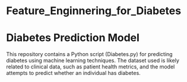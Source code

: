 # Feature_Enginnering_for_Diabetes
# Diabetes Prediction Model
This repository contains a Python script (Diabetes.py) for predicting diabetes using machine learning techniques. The dataset used is likely related to clinical data, such as patient health metrics, and the model attempts to predict whether an individual has diabetes.
